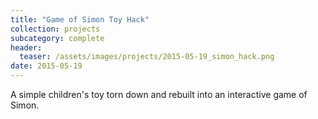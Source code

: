 ```yaml
---
title: "Game of Simon Toy Hack"
collection: projects
subcategory: complete
header: 
  teaser: /assets/images/projects/2015-05-19_simon_hack.png
date: 2015-05-19
---
```


A simple children's toy torn down and rebuilt into an interactive game of Simon.